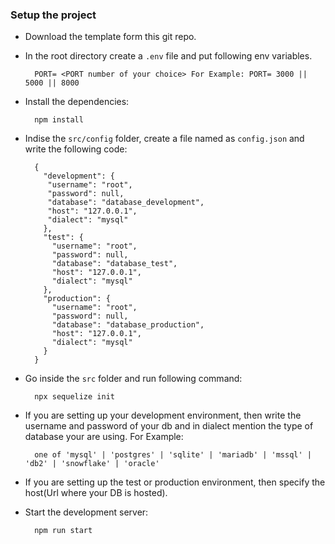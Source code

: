 ### Setup the project

- Download the template form this git repo.
- In the root directory create a `.env` file and put following env variables.
  ```
    PORT= <PORT number of your choice> For Example: PORT= 3000 || 5000 || 8000
  ```
- Install the dependencies:
  ```
    npm install
  ```
- Indise the `src/config` folder, create a file named as `config.json` and write the following code:

  ```
    {
      "development": {
       "username": "root",
       "password": null,
       "database": "database_development",
       "host": "127.0.0.1",
       "dialect": "mysql"
      },
      "test": {
        "username": "root",
        "password": null,
        "database": "database_test",
        "host": "127.0.0.1",
        "dialect": "mysql"
      },
      "production": {
        "username": "root",
        "password": null,
        "database": "database_production",
        "host": "127.0.0.1",
        "dialect": "mysql"
      }
    }
  ```

- Go inside the `src` folder and run following command:

  ```
    npx sequelize init
  ```

- If you are setting up your development environment, then write the username and password of your db and in dialect mention the type of database your are using. For Example:
  ```
    one of 'mysql' | 'postgres' | 'sqlite' | 'mariadb' | 'mssql' | 'db2' | 'snowflake' | 'oracle'
  ```
- If you are setting up the test or production environment, then specify the host(Url where your DB is hosted).

- Start the development server:
  ```
    npm run start
  ```
